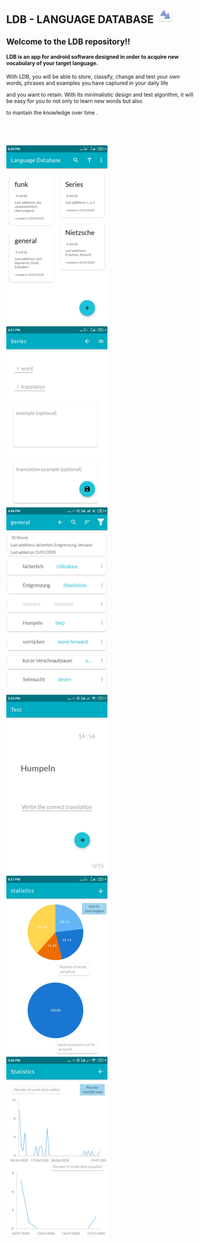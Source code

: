 # LDB - LANGUAGE DATABASE ![alt text](app/src/main/res/mipmap-mdpi/ic_launcher.png)


## Welcome to the LDB repository!! 

 #### LDB is an app for android software designed in order to acquire new vocabulary of your target language.
 

With LDB, you will be able to store, classify, change and test your own words, phrases and examples you have captured in your daily life 

and you want to retain. With its minimalistic design and test algorithm, it will be easy for you to not only to learn new words but also

to mantain the knowledge over time . 


<br><br><br>

<div style = "display:inline">
<img src="files/screenshots/cats.jpeg"  width="270" />
<img src="files/screenshots/words.jpeg"  width="270"/>
<img src="files/screenshots/list.jpeg" width="270"/>
</div>
<br><br>
<div style = "display:inline">

<img src = "files/screenshots/test1.jpeg"  width="270"/>
<img src="files/screenshots/statistics.jpeg"  width="270"/>
<img src="files/screenshots/statistics2.jpeg"  width="270"/>


<div>








